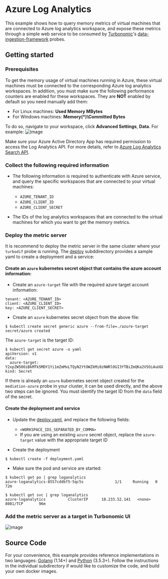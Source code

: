 # Azure Log Analytics
This example shows how to query memory metrics of virtual machines that are connected to Azure log analytics workspace, and expose these metrics through a simple web service to be consumed by [Turbonomic](https://turbonomic.com/)'s [data-ingestion-framework](https://github.com/turbonomic/data-ingestion-framework) probes.

## Getting started
### Prerequisites
To get the memory usage of virtual machines running in Azure, these virtual machines must be connected to the corresponding Azure log analytics workspaces. In addition, you must make sure the following performance counters are enabled for these workspaces. They are **NOT** enabled by default so you need manually add them:

* For Linux machines: **Used Memory MBytes**
* For Windows machines: **Memory(*)\Committed Bytes** 

To do so, navigate to your workspace, click **Advanced Settings**, **Data**. For example:
![image](https://user-images.githubusercontent.com/10012486/89071500-e1567d00-d344-11ea-9660-ffd9290c021e.png)

Make sure your Azure Active Directory App has required permission to access the Log Analytics API. For more details, refer to [Azure Log Analytics Search API](https://dev.loganalytics.io/documentation/1-Tutorials/Direct-API).

### Collect the following required information
* The following information is required to authenticate with Azure service, and query the specific workspaces that are connected to your virtual machines:

  * `AZURE_TENANT_ID`
  * `AZURE_CLIENT_ID`
  * `AZURE_CLIENT_SECRET`

* The IDs of the log analytics workspaces that are connected to the virtual machines for which you want to get the memory metrics. 

### Deploy the metric server
It is recommend to deploy the metric server in the same cluster where your `turbodif` probe is running. The [deploy](https://github.com/turbonomic/data-ingestion-framework/tree/master/example/azure-loganalytics/deploy) subddirectory provides a sample yaml to create a deployment and a service:

#### Create an `azure` kubernetes secret object that contains the azure account information:
* Create an `azure-target` file with the required azure target account information:
```
tenant: <AZURE_TENANT_ID>
client: <AZURE_CLIENT_ID>
key: <AZURE_CLIENT_SECRET>
```

* Create an `azure` kubernetes secret object from the above file:
```
$ kubectl create secret generic azure --from-file=./azure-target
secret/azure created
```
The `azure-target` is the target ID:
```
$ kubectl get secret azure -o yaml
apiVersion: v1
data:
  azure-target: Y2xpZW50OiBkMTk5MDY1Yi1mZmMxLTQyN2YtOWZkMi0zNWRlOGI3YTBiZmQKa2V5OiAuUGEyMz06PVhVT1kwWEgxeUVAN04udG1FRV9HZC1KQQp0ZW5hbnQ6IDhlNGYwNzEzLTVlZWEtNGRhMC05OWMwLWY3ZTQxNzk0YmU0YQo=
kind: Secret

```
If there is already an `azure` kubernetes secret object created for the `mediation-azure` probe in your cluster, it can be used directly, and the above two steps can be ignored. You must identify the target ID from the `data` field of the secret. 

#### Create the deployment and service
* Update the [deploy.yaml](https://github.com/turbonomic/data-ingestion-framework/tree/master/example/azure-loganalytics/deploy/deploy.yaml), and replace the following fields:
  * `<WORKSPACE_IDS_SEPARATED_BY_COMMA>`
  * If you are using an existing `azure` secret object, replace the `azure-target` value with the appropriate target ID

* Create the deployment
```
$ kubectl create -f deployment.yaml
```

* Make sure the pod and service are started:
```
$ kubectl get po | grep loganalytics
azure-loganalytics-8557cddbf5-5qc5s              1/1     Running   0          72m

$ kubectl get svc | grep loganalytics
azure-loganalytics          ClusterIP      10.233.52.141   <none>          8081/TCP       96m
```

### Add the metric server as a target in Turbonomic UI
![image](https://user-images.githubusercontent.com/10012486/89074115-c3d7e200-d349-11ea-9043-08d02cd1a5e7.png)

## Source Code
For your convenience, this example provides reference implementations in two languages: [Golang](https://github.com/turbonomic/data-ingestion-framework/tree/master/example/azure-loganalytics/golang) (1.14+) and [Python](https://github.com/turbonomic/data-ingestion-framework/tree/master/example/azure-loganalytics/python) (3.5.3+). Follow the instructions in the individual subdirectory if would like to customize the code, and build your own docker images.
